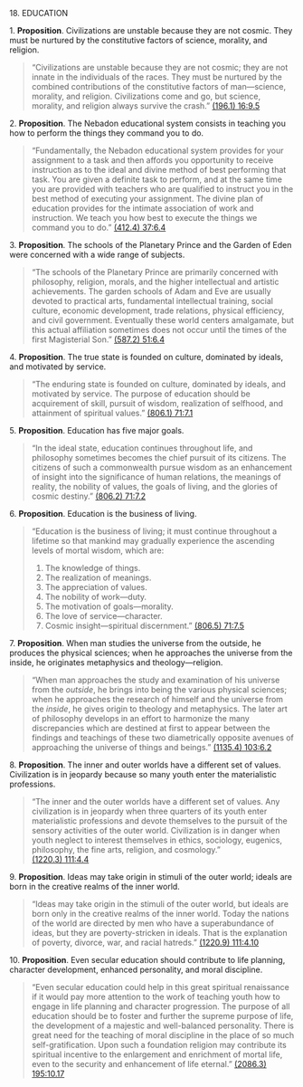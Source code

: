 

18\. EDUCATION

1. **Proposition**. Civilizations are unstable because they are not cosmic. They must be nurtured by the constitutive factors of science, morality, and religion.

> “Civilizations are unstable because they are not cosmic; they are not innate in the individuals of the races. They must be nurtured by the combined contributions of the constitutive factors of man—science, morality, and religion. Civilizations come and go, but science, morality, and religion always survive the crash.” [(196.1) 16:9.5](https://www.urantia.org/urantia-book-standardized/paper-16-seven-master-spirits#U16_9_5)

2. **Proposition**. The Nebadon educational system consists in teaching you how to perform the things they command you to do.

> “Fundamentally, the Nebadon educational system provides for your assignment to a task and then affords you opportunity to receive instruction as to the ideal and divine method of best performing that task. You are given a definite task to perform, and at the same time you are provided with teachers who are qualified to instruct you in the best method of executing your assignment. The divine plan of education provides for the intimate association of work and instruction. We teach you how best to execute the things we command you to do.” [(412.4) 37:6.4](https://www.urantia.org/urantia-book-standardized/paper-37-personalities-local-universe#U37_6_4)

3. **Proposition**. The schools of the Planetary Prince and the Garden of Eden were concerned with a wide range of subjects.

> “The schools of the Planetary Prince are primarily concerned with philosophy, religion, morals, and the higher intellectual and artistic achievements. The garden schools of Adam and Eve are usually devoted to practical arts, fundamental intellectual training, social culture, economic development, trade relations, physical efficiency, and civil government. Eventually these world centers amalgamate, but this actual affiliation sometimes does not occur until the times of the first Magisterial Son.” [(587.2) 51:6.4](https://www.urantia.org/urantia-book-standardized/paper-51-planetary-adams#U51_6_4)

4. **Proposition**. The true state is founded on culture, dominated by ideals, and motivated by service.

> “The enduring state is founded on culture, dominated by ideals, and motivated by service. The purpose of education should be acquirement of skill, pursuit of wisdom, realization of selfhood, and attainment of spiritual values.” [(806.1) 71:7.1](https://www.urantia.org/urantia-book-standardized/paper-71-development-state#U71_7_1)

5. **Proposition**. Education has five major goals.

> “In the ideal state, education continues throughout life, and philosophy sometimes becomes the chief pursuit of its citizens. The citizens of such a commonwealth pursue wisdom as an enhancement of insight into the significance of human relations, the meanings of reality, the nobility of values, the goals of living, and the glories of cosmic destiny.” [(806.2) 71:7.2](https://www.urantia.org/urantia-book-standardized/paper-71-development-state#U71_7_2)

6. **Proposition**. Education is the business of living.

> “Education is the business of living; it must continue throughout a lifetime so that mankind may gradually experience the ascending levels of mortal wisdom, which are:
> 
> 1. The knowledge of things.
> 2. The realization of meanings.
> 3. The appreciation of values.
> 4. The nobility of work—duty.
> 5. The motivation of goals—morality.
> 6. The love of service—character.
> 7. Cosmic insight—spiritual discernment.” [(806.5) 71:7.5](https://www.urantia.org/urantia-book-standardized/paper-71-development-state#U71_7_5)

7. **Proposition**. When man studies the universe from the outside, he produces the physical sciences; when he approaches the universe from the inside, he originates metaphysics and theology—religion.

> “When man approaches the study and examination of his universe from the _outside_, he brings into being the various physical sciences; when he approaches the research of himself and the universe from the _inside_, he gives origin to theology and metaphysics. The later art of philosophy develops in an effort to harmonize the many discrepancies which are destined at first to appear between the findings and teachings of these two diametrically opposite avenues of approaching the universe of things and beings.” [(1135.4) 103:6.2](https://www.urantia.org/urantia-book-standardized/paper-103-reality-religious-experience#U103_6_2)

8. **Proposition**. The inner and outer worlds have a different set of values. Civilization is in jeopardy because so many youth enter the materialistic professions.

> “The inner and the outer worlds have a different set of values. Any civilization is in jeopardy when three quarters of its youth enter materialistic professions and devote themselves to the pursuit of the sensory activities of the outer world. Civilization is in danger when youth neglect to interest themselves in ethics, sociology, eugenics, philosophy, the fine arts, religion, and cosmology.”   
> [(1220.3) 111:4.4](https://www.urantia.org/urantia-book-standardized/paper-111-adjuster-and-soul#U111_4_4)

9. **Proposition**. Ideas may take origin in stimuli of the outer world; ideals are born in the creative realms of the inner world.

> “Ideas may take origin in the stimuli of the outer world, but ideals are born only in the creative realms of the inner world. Today the nations of the world are directed by men who have a superabundance of ideas, but they are poverty-stricken in ideals. That is the explanation of poverty, divorce, war, and racial hatreds.” [(1220.9) 111:4.10](https://www.urantia.org/urantia-book-standardized/paper-111-adjuster-and-soul#U111_4_10)

10. **Proposition**. Even secular education should contribute to life planning, character development, enhanced personality, and moral discipline.

> “Even secular education could help in this great spiritual renaissance if it would pay more attention to the work of teaching youth how to engage in life planning and character progression. The purpose of all education should be to foster and further the supreme purpose of life, the development of a majestic and well-balanced personality. There is great need for the teaching of moral discipline in the place of so much self-gratification. Upon such a foundation religion may contribute its spiritual incentive to the enlargement and enrichment of mortal life, even to the security and enhancement of life eternal.” [(2086.3) 195:10.17](https://www.urantia.org/urantia-book-standardized/paper-195-after-pentecost#U195_10_17)